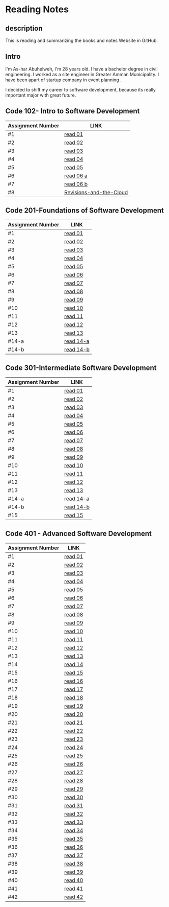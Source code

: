 # Reading Notes
## description 
This is reading and summarizing the books and notes Website in GitHub.

## Intro
I'm As-har Abuhelweh, I'm 28 years old.
I have a bachelor degree in civil engineering. I worked as a site engineer in Greater Amman Municipality. I have been apart of startup company in event planning .

I decided to shift my career to software development, because its really important major with great future.


##  Code 102- Intro to Software Development
 | **Assignment Number** | **LINK**                                                                                                                 |
 | --------------------- | ------------------------------------------------------------------------------------------------------------------------ |
 | #1                    | [read 01](https://asharabuhelweh.github.io/reading-notes/code-102-reading-notes/Read-01)                                 |
 | #2                    | [read 02](https://asharabuhelweh.github.io/reading-notes/code-102-reading-notes/mark-down)                               |
 | #3                    | [read 03](https://asharabuhelweh.github.io/reading-notes/code-102-reading-notes/Duckett-HTML-CSS)                        |
 | #4                    | [read 04](https://asharabuhelweh.github.io/reading-notes/code-102-reading-notes/Programming-with-JavaScript)             |
 | #5                    | [read 05](https://asharabuhelweh.github.io/reading-notes/code-102-reading-notes/operators-and-loops)                     |
 | #6                    | [read 06 a](https://asharabuhelweh.github.io/reading-notes/code-102-reading-notes/Functions)                             |
 | #7                    | [read 06 b](https://asharabuhelweh.github.io/reading-notes/code-102-reading-notes/css)                                   |
 | #8                    | [Revisions-and-the-Cloud](https://asharabuhelweh.github.io/reading-notes/code-102-reading-notes/Revisions-and-the-Cloud) |

 ##  Code 201-Foundations of Software Development
 | **Assignment Number** | **LINK**                                                                                     |
 | --------------------- | -------------------------------------------------------------------------------------------- |
 | #1                    | [read 01](https://asharabuhelweh.github.io/reading-notes/Code-201-Reading-Notes/class-01)    |
 | #2                    | [read 02](https://asharabuhelweh.github.io/reading-notes/Code-201-Reading-Notes/class-02)    |
 | #3                    | [read 03](https://asharabuhelweh.github.io/reading-notes/Code-201-Reading-Notes/read-03)     |
 | #4                    | [read 04](https://asharabuhelweh.github.io/reading-notes/Code-201-Reading-Notes/read-04)     |
 | #5                    | [read 05](https://asharabuhelweh.github.io/reading-notes/Code-201-Reading-Notes/read-05)     |
 | #6                    | [read 06](https://asharabuhelweh.github.io/reading-notes/Code-201-Reading-Notes/read-06)     |
 | #7                    | [read 07](https://asharabuhelweh.github.io/reading-notes/Code-201-Reading-Notes/read-07)     |
 | #8                    | [read 08](https://asharabuhelweh.github.io/reading-notes/Code-201-Reading-Notes/read-08)     |
 | #9                    | [read 09](https://asharabuhelweh.github.io/reading-notes/Code-201-Reading-Notes/read-09)     |
 | #10                   | [read 10](https://asharabuhelweh.github.io/reading-notes/Code-201-Reading-Notes/read-10)     |
 | #11                   | [read 11](https://asharabuhelweh.github.io/reading-notes/Code-201-Reading-Notes/read-11)     |
 | #12                   | [read 12](https://asharabuhelweh.github.io/reading-notes/Code-201-Reading-Notes/read-12)     |
 | #13                   | [read 13](https://asharabuhelweh.github.io/reading-notes/Code-201-Reading-Notes/read-13)     |
 | #14-a                 | [read 14-a](https://asharabuhelweh.github.io/reading-notes/Code-201-Reading-Notes/read-14-a) |
 | #14-b                 | [read 14-b](https://asharabuhelweh.github.io/reading-notes/Code-201-Reading-Notes/read-14-b) |


##  Code 301-Intermediate Software Development
 | **Assignment Number** | **LINK**                                                                                                                 |
 | --------------------- | ------------------------------------------------------------------------------------------------------------------------ |
 | #1                    | [read 01](https://asharabuhelweh.github.io/reading-notes/Code-301-Reading-Notes/read-01)     |  |
 | #2                    | [read 02](https://asharabuhelweh.github.io/reading-notes/Code-301-Reading-Notes/read-02)     |
 | #3                    | [read 03](https://asharabuhelweh.github.io/reading-notes/Code-301-Reading-Notes/read-03)     |
 | #4                    | [read 04](https://asharabuhelweh.github.io/reading-notes/Code-301-Reading-Notes/read-04)     |
 | #5                    | [read 05](https://asharabuhelweh.github.io/reading-notes/Code-301-Reading-Notes/read-05)     |
 | #6                    | [read 06](https://asharabuhelweh.github.io/reading-notes/Code-301-Reading-Notes/read-06)     |
 | #7                    | [read 07](https://asharabuhelweh.github.io/reading-notes/Code-301-Reading-Notes/read-07)     |
 | #8                    | [read 08](https://asharabuhelweh.github.io/reading-notes/Code-301-Reading-Notes/read-08)     |
 | #9                    | [read 09](https://asharabuhelweh.github.io/reading-notes/Code-301-Reading-Notes/read-09)     |
 | #10                   | [read 10](https://asharabuhelweh.github.io/reading-notes/Code-301-Reading-Notes/read-10)     |
 | #11                   | [read 11](https://asharabuhelweh.github.io/reading-notes/Code-301-Reading-Notes/read-11)     |
 | #12                   | [read 12](https://asharabuhelweh.github.io/reading-notes/Code-301-Reading-Notes/read-12)     |
 | #13                   | [read 13](https://asharabuhelweh.github.io/reading-notes/Code-301-Reading-Notes/read-13)     |
 | #14-a                 | [read 14-a](https://asharabuhelweh.github.io/reading-notes/Code-301-Reading-Notes/read-14-a) |
 | #14-b                 | [read 14-b](https://asharabuhelweh.github.io/reading-notes/Code-301-Reading-Notes/read-14-b) |
 | #15                   | [read 15](https://asharabuhelweh.github.io/reading-notes/Code-301-Reading-Notes/read-15)     |



 
 




 ##  Code 401 - Advanced Software Development
 | **Assignment Number** | **LINK**                                                                                                                 |
 | --------------------- | ------------------------------------------------------------------------------------------------------------------------ |
 | #1                    | [read 01](https://asharabuhelweh.github.io/reading-notes/Code-401-Reading-Notes/read-01) |             |
 | #2                    | [read 02](https://asharabuhelweh.github.io/reading-notes/Code-401-Reading-Notes/read-02) |
 | #3                    | [read 03](https://asharabuhelweh.github.io/reading-notes/Code-401-Reading-Notes/read-03) |
 | #4                    | [read 04](https://asharabuhelweh.github.io/reading-notes/Code-401-Reading-Notes/read-04) |
 | #5                    | [read 05](https://asharabuhelweh.github.io/reading-notes/Code-401-Reading-Notes/read-05) |
 | #6                    | [read 06](https://asharabuhelweh.github.io/reading-notes/Code-401-Reading-Notes/read-06) |
 | #7                    | [read 07](https://asharabuhelweh.github.io/reading-notes/Code-401-Reading-Notes/read-07) |
 | #8                    | [read 08](https://asharabuhelweh.github.io/reading-notes/Code-401-Reading-Notes/read-08) |
 | #9                    | [read 09](https://asharabuhelweh.github.io/reading-notes/Code-401-Reading-Notes/read-09) |
 | #10                   | [read 10](https://asharabuhelweh.github.io/reading-notes/Code-401-Reading-Notes/read-10) |
 | #11                   | [read 11](https://asharabuhelweh.github.io/reading-notes/Code-401-Reading-Notes/read-11) |
 | #12                   | [read 12](https://asharabuhelweh.github.io/reading-notes/Code-401-Reading-Notes/read-12) |
 | #13                   | [read 13](https://asharabuhelweh.github.io/reading-notes/Code-401-Reading-Notes/read-13) |
 | #14                   | [read 14](https://asharabuhelweh.github.io/reading-notes/Code-401-Reading-Notes/read-14) |
 | #15                   | [read 15](https://asharabuhelweh.github.io/reading-notes/Code-401-Reading-Notes/read-15) |
 | #16                   | [read 16](https://asharabuhelweh.github.io/reading-notes/Code-401-Reading-Notes/read-16) |
 | #17                   | [read 17](https://asharabuhelweh.github.io/reading-notes/Code-401-Reading-Notes/read-17) |
 | #18                   | [read 18](https://asharabuhelweh.github.io/reading-notes/Code-401-Reading-Notes/read-18) |
 | #19                   | [read 19](https://asharabuhelweh.github.io/reading-notes/Code-401-Reading-Notes/read-19) |
 | #20                   | [read 20](https://asharabuhelweh.github.io/reading-notes/Code-401-Reading-Notes/read-20) |
 | #21                   | [read 21](https://asharabuhelweh.github.io/reading-notes/Code-401-Reading-Notes/read-21) |
 | #22                   | [read 22](https://asharabuhelweh.github.io/reading-notes/Code-401-Reading-Notes/read-22) |
 | #23                   | [read 23](https://asharabuhelweh.github.io/reading-notes/Code-401-Reading-Notes/read-23) |
 | #24                   | [read 24](https://asharabuhelweh.github.io/reading-notes/Code-401-Reading-Notes/read-24) |
 | #25                   | [read 25](https://asharabuhelweh.github.io/reading-notes/Code-401-Reading-Notes/read-25) |
 | #26                   | [read 26](https://asharabuhelweh.github.io/reading-notes/Code-401-Reading-Notes/read-26) |             |
 | #27                   | [read 27](https://asharabuhelweh.github.io/reading-notes/Code-401-Reading-Notes/read-27) |
 | #28                   | [read 28](https://asharabuhelweh.github.io/reading-notes/Code-401-Reading-Notes/read-28) |
 | #29                   | [read 29](https://asharabuhelweh.github.io/reading-notes/Code-401-Reading-Notes/read-29) |
 | #30                   | [read 30](https://asharabuhelweh.github.io/reading-notes/Code-401-Reading-Notes/read-30) |
 | #31                   | [read 31](https://asharabuhelweh.github.io/reading-notes/Code-401-Reading-Notes/read-31) |
 | #32                   | [read 32](https://asharabuhelweh.github.io/reading-notes/Code-401-Reading-Notes/read-32) |
 | #33                   | [read 33](https://asharabuhelweh.github.io/reading-notes/Code-401-Reading-Notes/read-33) |
 | #34                   | [read 34](https://asharabuhelweh.github.io/reading-notes/Code-401-Reading-Notes/read-34) |
 | #35                   | [read 35](https://asharabuhelweh.github.io/reading-notes/Code-401-Reading-Notes/read-35) |
 | #36                   | [read 36](https://asharabuhelweh.github.io/reading-notes/Code-401-Reading-Notes/read-36) |
 | #37                   | [read 37](https://asharabuhelweh.github.io/reading-notes/Code-401-Reading-Notes/read-37) |
 | #38                   | [read 38](https://asharabuhelweh.github.io/reading-notes/Code-401-Reading-Notes/read-38) |
 | #39                   | [read 39](https://asharabuhelweh.github.io/reading-notes/Code-401-Reading-Notes/read-39) |
 | #40                   | [read 40](https://asharabuhelweh.github.io/reading-notes/Code-401-Reading-Notes/read-40) |
 | #41                   | [read 41](https://asharabuhelweh.github.io/reading-notes/Code-401-Reading-Notes/read-41) |
 | #42                   | [read 42](https://asharabuhelweh.github.io/reading-notes/Code-401-Reading-Notes/read-42) |
